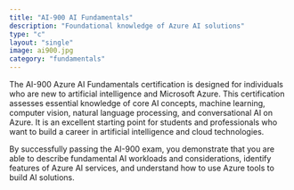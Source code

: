 ```yaml
---
title: "AI-900 AI Fundamentals"
description: "Foundational knowledge of Azure AI solutions"
type: "c"
layout: "single"
image: ai900.jpg
category: "fundamentals"
---
```

The AI-900 Azure AI Fundamentals certification is designed for individuals who are new to artificial intelligence and Microsoft Azure. This certification assesses essential knowledge of core AI concepts, machine learning, computer vision, natural language processing, and conversational AI on Azure. It is an excellent starting point for students and professionals who want to build a career in artificial intelligence and cloud technologies.

By successfully passing the AI-900 exam, you demonstrate that you are able to describe fundamental AI workloads and considerations, identify features of Azure AI services, and understand how to use Azure tools to build AI solutions.

